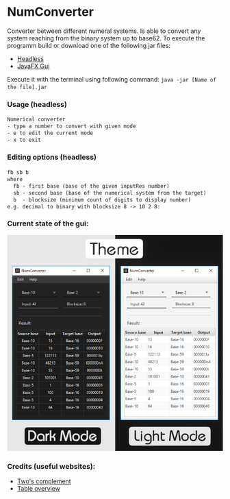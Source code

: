 # NumConverter
Converter between different numeral systems. Is able to convert any system reaching from the binary system up to base62. To execute the programm build or download one of the following jar files:
- [Headless](https://github.com/derMacon/NumConverter/blob/feature/otherDocs/builds/NumConverterHeadless.jar)
- [JavaFX Gui](https://github.com/derMacon/NumConverter/blob/master/otherDocs/builds/NumConverterJavaFX.jar)

 Execute it with the terminal using following command: 
`java -jar [Name of the file].jar`

### Usage (headless)
```
Numerical converter
- type a number to convert with given mode
- e to edit the current mode
- x to exit
```

### Editing options (headless)
```
fb sb b
where
  fb - first base (base of the given inputRes number)
  sb - second base (base of the numerical system from the target)
  b  - blocksize (minimum count of digits to display number)
e.g. decimal to binary with blocksize 8 -> 10 2 8: 
```

### Current state of the gui: 
![alt-text](https://github.com/derMacon/NumConverter/blob/master/otherDocs/img/cardsV62.png)

### Credits (useful websites):
- [Two's complement](https://www.exploringbinary.com/twos-complement-converter/)
- [Table overview](http://extraconversion.com/base-number)
